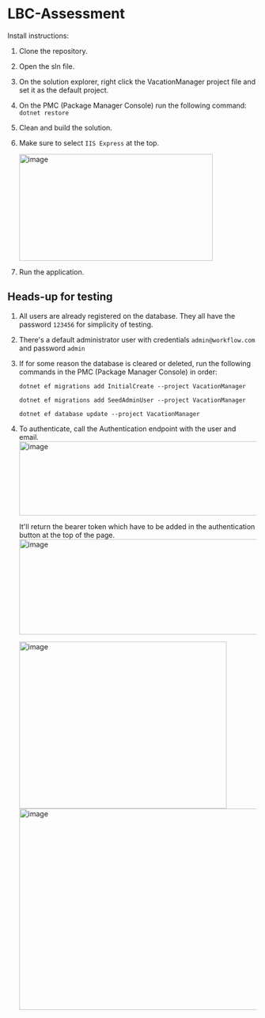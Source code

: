 # LBC-Assessment

Install instructions:
1. Clone the repository.
2. Open the sln file.
3. On the solution explorer, right click the VacationManager project file and set it as the default project.
4. On the PMC (Package Manager Console) run the following command: ```dotnet restore```
5. Clean and build the solution.
6. Make sure to select ```IIS Express``` at the top.
   
   <img width="391" height="216" alt="image" src="https://github.com/user-attachments/assets/2e0ee10a-8dda-4acd-9702-0dbc12f9c046" />
8. Run the application.

## Heads-up for testing

1. All users are already registered on the database. They all have the password ```123456``` for simplicity of testing.
2. There's a default administrator user with credentials ```admin@workflow.com``` and password ```admin```
3. If for some reason the database is cleared or deleted, run the following commands in the PMC (Package Manager Console) in order:

      ```dotnet ef migrations add InitialCreate --project VacationManager```

      ```dotnet ef migrations add SeedAdminUser --project VacationManager```

      ```dotnet ef database update --project VacationManager```

5. To authenticate, call the Authentication endpoint with the user and email.
   <img width="795" height="150" alt="image" src="https://github.com/user-attachments/assets/90ecee2e-6b1a-422e-b860-e1c1ec2fedc4" />
   
   It'll return the bearer token which have to be added in the authentication button at the top of the page.
   <img width="1770" height="193" alt="image" src="https://github.com/user-attachments/assets/97f890c9-9da8-4296-a1a0-deec161365dd" />
   
   <img width="419" height="338" alt="image" src="https://github.com/user-attachments/assets/96b3e050-2c2b-42ee-8fe9-a5e71c1dfdfa" />
   
   <img width="876" height="407" alt="image" src="https://github.com/user-attachments/assets/45106cc9-50cc-4b43-8107-14ed6e8e92dc" />




   
